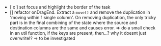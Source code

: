 - [ x ] set focus and highlight the border of the task
- [] refactor onDragEnd. Extract a `move()` and remove the duplication in 'moving within 1 single column'. On removing duplication, the only tricky part is in the final combining of the state where the source and destination columns are the same and causes error. => do a small check in an util function, if the keys are present, then...? why it doesnt just overwrite!? => to be investigated
